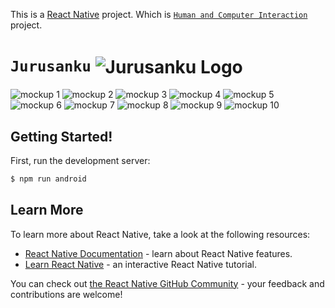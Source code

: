 This is a [React Native](https://reactnative.dev/) project. Which is [`Human and Computer Interaction`](https://reactnative.dev/docs/environment-setup) project.
  # `Jurusanku` <img src="https://github.com/stevenaruu/Jurusanku/assets/105982460/aa0b6b6a-2785-4e27-bdf8-4602735b16e8" align="center" alt="Jurusanku Logo">
<!--   ![Jurusanku Logo]() -->
  
![mockup 1](https://github.com/stevenaruu/Jurusanku/assets/105982460/f952e3fd-cdc9-4b9f-b590-890fe413f30a)
![mockup 2](https://github.com/stevenaruu/Jurusanku/assets/105982460/8d70b90f-d142-47ae-b0a2-b59e529161b2)
![mockup 3](https://github.com/stevenaruu/Jurusanku/assets/105982460/e2b4bb0a-2f0a-4a7a-9369-6abc99ba3c4f)
![mockup 4](https://github.com/stevenaruu/Jurusanku/assets/105982460/686358cd-c787-4f80-94dd-e224886ddb12)
![mockup 5](https://github.com/stevenaruu/Jurusanku/assets/105982460/431adb44-6107-400d-83db-e0b834b1652d)
![mockup 6](https://github.com/stevenaruu/Jurusanku/assets/105982460/a0984dba-bd2a-4aab-8ec3-99925005d94e)
![mockup 7](https://github.com/stevenaruu/Jurusanku/assets/105982460/3fa5d0c5-bc0d-41c1-8ebe-767b592f6864)
![mockup 8](https://github.com/stevenaruu/Jurusanku/assets/105982460/33fec96c-c741-49f4-bbd0-9e84573b502e)
![mockup 9](https://github.com/stevenaruu/Jurusanku/assets/105982460/97a96404-e22b-46c6-ac02-faffbab3ac97)
![mockup 10](https://github.com/stevenaruu/Jurusanku/assets/105982460/ac2cc2ac-1df5-4295-9b4c-e46aae2af41f)

## Getting Started!


First, run the development server:

```bash
$ npm run android
```
## Learn More

To learn more about React Native, take a look at the following resources:

- [React Native Documentation](https://reactnative.dev/) - learn about React Native features.
- [Learn React Native](https://reactnative.dev/docs/components-and-apis) - an interactive React Native tutorial.

You can check out [the React Native GitHub Community](https://github.com/react-native-community) - your feedback and contributions are welcome!
